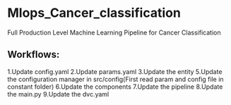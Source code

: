 # Mlops_Cancer_classification
Full Production Level Machine Learning Pipeline for Cancer Classification

## Workflows:

1.Update config.yaml
2.Update params.yaml
3.Update the entity
5.Update the configuration manager in src/config(First read param and config file in constant folder)
6.Update the components
7.Update the pipeline
8.Update the main.py
9.Update the dvc.yaml
